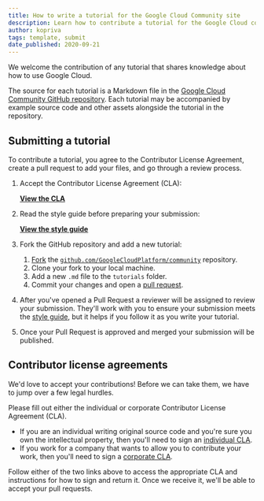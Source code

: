 ```yaml
---
title: How to write a tutorial for the Google Cloud Community site
description: Learn how to contribute a tutorial for the Google Cloud community site.
author: kopriva
tags: template, submit
date_published: 2020-09-21
---
```


We welcome the contribution of any tutorial that shares knowledge about how to use Google Cloud.

The source for each tutorial is a Markdown file in the [Google Cloud Community GitHub repository](https://github.com/GoogleCloudPlatform/community).
Each tutorial may be accompanied by example source code and other assets alongside the tutorial in the repository.

## Submitting a tutorial

To contribute a tutorial, you agree to the Contributor License Agreement, create a pull request to add your files, and go through a review process.

1.  Accept the Contributor License Agreement (CLA):

    [**View the CLA**][contributor-license-agreements]

1.  Read the style guide before preparing your submission:

    [**View the style guide**][styleguide]

1.  Fork the GitHub repository and add a new tutorial:

    1.  [Fork][fork_btn] the [`github.com/GoogleCloudPlatform/community`](https://github.com/GoogleCloudPlatform/community) repository.
    1.  Clone your fork to your local machine.
    1.  Add a new `.md` file to the `tutorials` folder.
    1.  Commit your changes and open a [pull request](https://help.github.com/articles/using-pull-requests/).

1.  After you've opened a Pull Request a reviewer will be assigned to review your
    submission. They'll work with you to ensure your submission meets the
    [style guide][styleguide], but it helps if you follow it as you write your
    tutorial.

1.  Once your Pull Request is approved and merged your submission will be
    published.

## Contributor license agreements

We'd love to accept your contributions! Before we can take them, we have to jump
over a few legal hurdles.

Please fill out either the individual or corporate Contributor License Agreement
(CLA).

  * If you are an individual writing original source code and you're sure you
    own the intellectual property, then you'll need to sign an [individual CLA][in_cla].
  * If you work for a company that wants to allow you to contribute your work,
    then you'll need to sign a [corporate CLA][corp_cla].

Follow either of the two links above to access the appropriate CLA and
instructions for how to sign and return it. Once we receive it, we'll be able to
accept your pull requests.

[styleguide]: styleguide
[fork_quick]: https://github.com/GoogleCloudPlatform/community/new/master/tutorials
[fork_btn]: https://github.com/GoogleCloudPlatform/community
[in_cla]: https://developers.google.com/open-source/cla/individual
[corp_cla]: https://developers.google.com/open-source/cla/corporate
[contributor-license-agreements]: https://cla.developers.google.com/about
